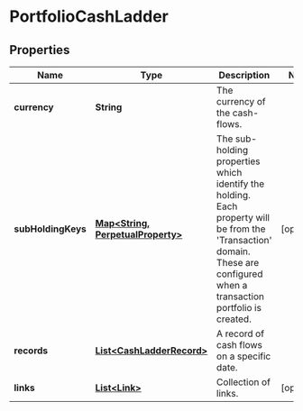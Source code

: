 

# PortfolioCashLadder


## Properties

Name | Type | Description | Notes
------------ | ------------- | ------------- | -------------
**currency** | **String** | The currency of the cash-flows. | 
**subHoldingKeys** | [**Map&lt;String, PerpetualProperty&gt;**](PerpetualProperty.md) | The sub-holding properties which identify the holding. Each property will be from the &#39;Transaction&#39; domain. These are configured when a transaction portfolio is created. |  [optional]
**records** | [**List&lt;CashLadderRecord&gt;**](CashLadderRecord.md) | A record of cash flows on a specific date. | 
**links** | [**List&lt;Link&gt;**](Link.md) | Collection of links. |  [optional]



